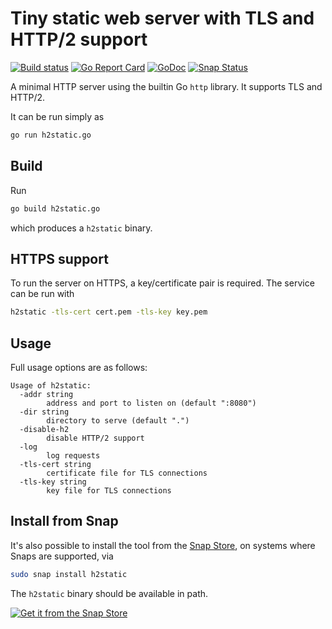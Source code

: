 # Tiny static web server with TLS and HTTP/2 support

[![Build status](https://img.shields.io/travis/albertodonato/h2static.svg)](https://travis-ci.com/albertodonato/h2static)
[![Go Report Card](https://goreportcard.com/badge/github.com/albertodonato/h2static)](https://goreportcard.com/report/github.com/albertodonato/h2static)
[![GoDoc](https://godoc.org/github.com/albertodonato/h2static?status.svg)](https://godoc.org/github.com/albertodonato/h2static)
[![Snap Status](https://build.snapcraft.io/badge/albertodonato/h2static.svg)](https://build.snapcraft.io/user/albertodonato/h2static)

A minimal HTTP server using the builtin Go `http` library. It supports TLS and HTTP/2.

It can be run simply as

```bash
go run h2static.go
```

## Build

Run

```bash
go build h2static.go
```

which produces a `h2static` binary.


## HTTPS support

To run the server on HTTPS, a key/certificate pair is required. The service can be run with

```bash
h2static -tls-cert cert.pem -tls-key key.pem
```

## Usage

Full usage options are as follows:

```
Usage of h2static:
  -addr string
        address and port to listen on (default ":8080")
  -dir string
        directory to serve (default ".")
  -disable-h2
        disable HTTP/2 support
  -log
        log requests
  -tls-cert string
        certificate file for TLS connections
  -tls-key string
        key file for TLS connections
```

## Install from Snap

It's also possible to install the tool from the [Snap Store](https://snapcraft.io), on systems where Snaps are supported, via

```bash
sudo snap install h2static
```

The `h2static` binary should be available in path.

[![Get it from the Snap Store](https://snapcraft.io/static/images/badges/en/snap-store-white.svg)](https://snapcraft.io/h2static)
